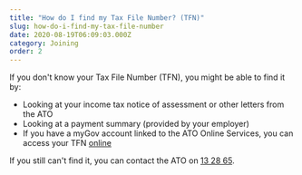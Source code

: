 ```yaml
---
title: "How do I find my Tax File Number? (TFN)"
slug: how-do-i-find-my-tax-file-number
date: 2020-08-19T06:09:03.000Z
category: Joining
order: 2
---
```


If you don't know your Tax File Number (TFN), you might be able to find it by:

- Looking at your income tax notice of assessment or other letters from the ATO
- Looking at a payment summary (provided by your employer)
- If you have a myGov account linked to the ATO Online Services, you can access your TFN [online](https://my.gov.au/LoginServices/main/login)

If you still can't find it, you can contact the ATO on [13 28 65](tel:132865).
